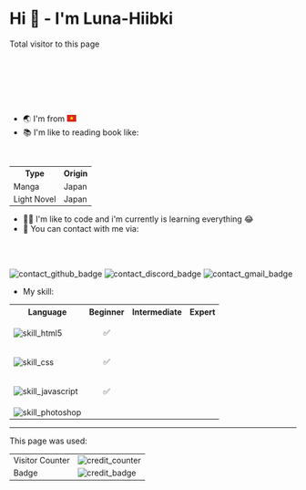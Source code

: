 # Hi 👋 - I'm Luna-Hiibki

Total visitor to this page <img alt="" src="https://count.getloli.com/get/@:Luna-Hibiki" align="right">

</br>
</br>
</br>
</br>
</br>

- 🌏 I'm from <img alt="vn_flag" src="./data/flag/vn.svg" width="16px">
- 📚 I'm like to reading book like:
</br>
<table>
    <tr>
        <th align="center">Type</th>
        <th align="center">Origin</th>
    </tr>
    <tr>
        <td>Manga</td>
        <td>Japan</td>
    </tr>
    <tr>
        <td>Light Novel</td>
        <td>Japan</td>
    </tr>
</table>

- 👩‍💻 I'm like to code and i'm currently is learning everything 😂
- 📮 You can contact with me via:
</br>
</br>

![contact_github_badge](https://img.shields.io/badge/Github-Luna--Hibiki-black?style=for-the-badge&logo=github)
![contact_discord_badge](https://img.shields.io/badge/Discord-Nora%20(%20Luna--Hibiki%20)-black?style=for-the-badge&logo=discord)
![contact_gmail_badge](https://img.shields.io/badge/Gmail-lunahibiki890@gmail.com-black?style=for-the-badge&logo=gmail)

- My skill:

<!-- Skill table -->
<table>
    <tr>
        <th>Language</th>
        <th>Beginner</th>
        <th>Intermediate</th>
        <th>Expert</th>
    </tr>
    <tr>
        <td>
            <img alt="skill_html5" src="https://img.shields.io/badge/Code-HTML5-E34F26?style=for-the-badge&logo=html5">
        </td>
        <td>
            <p align="center">✅</p>
        </td>
        <td>
            <p align="center"></p>
        </td>
        <td>
            <p align="center"></p>
        </td>
    </tr>
    <tr>
        <td>
            <img alt="skill_css" src="https://img.shields.io/badge/Code-CSS3-1572B6?style=for-the-badge&logo=css3&logoColor=1572B6">
        </td>
        <td>
            <p align="center">✅</p>
        </td>
        <td>
            <p align="center"></p>
        </td>
        <td>
            <p align="center"></p>
        </td>
    </tr>
    <tr>
        <td>
            <img alt="skill_javascript" src="https://img.shields.io/badge/Code-Javascript-F7DF1E?style=for-the-badge&logo=javascript">
        </td>
        <td>
            <p align="center">✅</p>
        </td>
        <td>
            <p align="center"></p>
        </th>
        <td>
            <p align="center"></p>
        </td>
    </tr>
    <tr>
        <td>
            <img alt="skill_photoshop" src="https://img.shields.io/badge/Tool-Photoshop-31A8FF?style=for-the-badge&logo=adobephotoshop">
        </td>
        <td></td>
        <td></td>
        <td></td>
    </tr>
</table>
<!-- End skill table -->

---

<!-- Credit part -->

This page was used:
<table>
    <tr>
        <td>Visitor Counter</td>
        <td>
            <img alt="credit_counter" src="https://img.shields.io/badge/Counter-Moe%20Counter!-3498db?style=for-the-badge">
        </td>
    </tr>
    <tr>
        <td>Badge</td>
        <td>
            <img alt="credit_badge" src="https://img.shields.io/badge/Badge-Shield.io-2ecc71?style=for-the-badge">
        </td>
    </tr>
</table>
